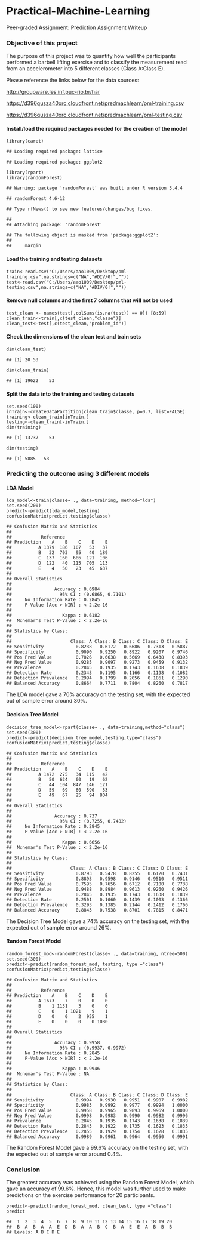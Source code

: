 # Practical-Machine-Learning
Peer-graded Assignment: Prediction Assignment Writeup
### Objective of this project

The purpose of this project was to quantify how well the participants
performed a barbell lifting exercise and to classify the measurement
read from an accelerometer into 5 different classes (Class A:Class E).

Please reference the links below for the data sources:

<http://groupware.les.inf.puc-rio.br/har>

<https://d396qusza40orc.cloudfront.net/predmachlearn/pml-training.csv>

<https://d396qusza40orc.cloudfront.net/predmachlearn/pml-testing.csv>

#### Install/load the required packages needed for the creation of the model

    library(caret)

    ## Loading required package: lattice

    ## Loading required package: ggplot2

    library(rpart)
    library(randomForest)

    ## Warning: package 'randomForest' was built under R version 3.4.4

    ## randomForest 4.6-12

    ## Type rfNews() to see new features/changes/bug fixes.

    ## 
    ## Attaching package: 'randomForest'

    ## The following object is masked from 'package:ggplot2':
    ## 
    ##     margin

#### Load the training and testing datasets

    train<-read.csv("C:/Users/aao1009/Desktop/pml-training.csv",na.strings=c("NA","#DIV/0!",""))
    test<-read.csv("C:/Users/aao1009/Desktop/pml-testing.csv",na.strings=c("NA","#DIV/0!",""))

#### Remove null columns and the first 7 columns that will not be used

    test_clean <- names(test[,colSums(is.na(test)) == 0]) [8:59]
    clean_train<-train[,c(test_clean,"classe")]
    clean_test<-test[,c(test_clean,"problem_id")]

#### Check the dimensions of the clean test and train sets

    dim(clean_test)

    ## [1] 20 53

    dim(clean_train)

    ## [1] 19622    53

#### Split the data into the training and testing datasets

    set.seed(100)
    inTrain<-createDataPartition(clean_train$classe, p=0.7, list=FALSE)
    training<-clean_train[inTrain,]
    testing<-clean_train[-inTrain,]
    dim(training)

    ## [1] 13737    53

    dim(testing)

    ## [1] 5885   53

### Predicting the outcome using 3 different models

#### LDA Model

    lda_model<-train(classe~ ., data=training, method="lda")
    set.seed(200)
    predict<-predict(lda_model,testing)
    confusionMatrix(predict,testing$classe)

    ## Confusion Matrix and Statistics
    ## 
    ##           Reference
    ## Prediction    A    B    C    D    E
    ##          A 1379  186  107   53   37
    ##          B   32  703   95   40  189
    ##          C  137  160  686  121  106
    ##          D  122   40  115  705  113
    ##          E    4   50   23   45  637
    ## 
    ## Overall Statistics
    ##                                           
    ##                Accuracy : 0.6984          
    ##                  95% CI : (0.6865, 0.7101)
    ##     No Information Rate : 0.2845          
    ##     P-Value [Acc > NIR] : < 2.2e-16       
    ##                                           
    ##                   Kappa : 0.6182          
    ##  Mcnemar's Test P-Value : < 2.2e-16       
    ## 
    ## Statistics by Class:
    ## 
    ##                      Class: A Class: B Class: C Class: D Class: E
    ## Sensitivity            0.8238   0.6172   0.6686   0.7313   0.5887
    ## Specificity            0.9090   0.9250   0.8922   0.9207   0.9746
    ## Pos Pred Value         0.7826   0.6638   0.5669   0.6438   0.8393
    ## Neg Pred Value         0.9285   0.9097   0.9273   0.9459   0.9132
    ## Prevalence             0.2845   0.1935   0.1743   0.1638   0.1839
    ## Detection Rate         0.2343   0.1195   0.1166   0.1198   0.1082
    ## Detection Prevalence   0.2994   0.1799   0.2056   0.1861   0.1290
    ## Balanced Accuracy      0.8664   0.7711   0.7804   0.8260   0.7817

The LDA model gave a 70% accuracy on the testing set, with the expected
out of sample error around 30%.

#### Decision Tree Model

    decision_tree_model<-rpart(classe~ ., data=training,method="class")
    set.seed(300)
    predict<-predict(decision_tree_model,testing,type="class")
    confusionMatrix(predict,testing$classe)

    ## Confusion Matrix and Statistics
    ## 
    ##           Reference
    ## Prediction    A    B    C    D    E
    ##          A 1472  275   34  115   42
    ##          B   50  624   60   19   62
    ##          C   44  104  847  146  121
    ##          D   59   69   60  590   53
    ##          E   49   67   25   94  804
    ## 
    ## Overall Statistics
    ##                                           
    ##                Accuracy : 0.737           
    ##                  95% CI : (0.7255, 0.7482)
    ##     No Information Rate : 0.2845          
    ##     P-Value [Acc > NIR] : < 2.2e-16       
    ##                                           
    ##                   Kappa : 0.6656          
    ##  Mcnemar's Test P-Value : < 2.2e-16       
    ## 
    ## Statistics by Class:
    ## 
    ##                      Class: A Class: B Class: C Class: D Class: E
    ## Sensitivity            0.8793   0.5478   0.8255   0.6120   0.7431
    ## Specificity            0.8893   0.9598   0.9146   0.9510   0.9511
    ## Pos Pred Value         0.7595   0.7656   0.6712   0.7100   0.7738
    ## Neg Pred Value         0.9488   0.8984   0.9613   0.9260   0.9426
    ## Prevalence             0.2845   0.1935   0.1743   0.1638   0.1839
    ## Detection Rate         0.2501   0.1060   0.1439   0.1003   0.1366
    ## Detection Prevalence   0.3293   0.1385   0.2144   0.1412   0.1766
    ## Balanced Accuracy      0.8843   0.7538   0.8701   0.7815   0.8471

The Decision Tree Model gave a 74% accuracy on the testing set, with the
expected out of sample error around 26%.

#### Random Forest Model

    random_forest_mod<-randomForest(classe~ ., data=training, ntree=500)
    set.seed(300)
    predict<-predict(random_forest_mod, testing, type ="class")
    confusionMatrix(predict,testing$classe)

    ## Confusion Matrix and Statistics
    ## 
    ##           Reference
    ## Prediction    A    B    C    D    E
    ##          A 1673    7    0    0    0
    ##          B    1 1131    3    0    0
    ##          C    0    1 1021    9    1
    ##          D    0    0    2  955    1
    ##          E    0    0    0    0 1080
    ## 
    ## Overall Statistics
    ##                                           
    ##                Accuracy : 0.9958          
    ##                  95% CI : (0.9937, 0.9972)
    ##     No Information Rate : 0.2845          
    ##     P-Value [Acc > NIR] : < 2.2e-16       
    ##                                           
    ##                   Kappa : 0.9946          
    ##  Mcnemar's Test P-Value : NA              
    ## 
    ## Statistics by Class:
    ## 
    ##                      Class: A Class: B Class: C Class: D Class: E
    ## Sensitivity            0.9994   0.9930   0.9951   0.9907   0.9982
    ## Specificity            0.9983   0.9992   0.9977   0.9994   1.0000
    ## Pos Pred Value         0.9958   0.9965   0.9893   0.9969   1.0000
    ## Neg Pred Value         0.9998   0.9983   0.9990   0.9982   0.9996
    ## Prevalence             0.2845   0.1935   0.1743   0.1638   0.1839
    ## Detection Rate         0.2843   0.1922   0.1735   0.1623   0.1835
    ## Detection Prevalence   0.2855   0.1929   0.1754   0.1628   0.1835
    ## Balanced Accuracy      0.9989   0.9961   0.9964   0.9950   0.9991

The Random Forest Model gave a 99.6% accuracy on the testing set, with
the expected out of sample error around 0.4%.

### Conclusion

The greatest accuracy was achieved using the Random Forest Model, which
gave an accuracy of 99.6%. Hence, this model was further used to make
predictions on the exercise performance for 20 participants.

    predict<-predict(random_forest_mod, clean_test, type ="class")
    predict

    ##  1  2  3  4  5  6  7  8  9 10 11 12 13 14 15 16 17 18 19 20 
    ##  B  A  B  A  A  E  D  B  A  A  B  C  B  A  E  E  A  B  B  B 
    ## Levels: A B C D E
